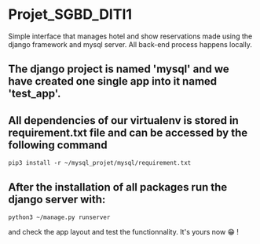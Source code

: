 # Projet_SGBD_DITI1

Simple interface that manages hotel and show reservations made using the django framework and mysql server. All back-end process happens locally.

## The django project is named 'mysql' and we have created one single app into it named 'test_app'.

## All dependencies of our virtualenv is stored in requirement.txt file and can be accessed by the following command
    pip3 install -r ~/mysql_projet/mysql/requirement.txt
## After the installation of all packages run the django server with: 
    python3 ~/manage.py runserver 
and check the app layout and test the functionnality. It's yours now 😁️ !
